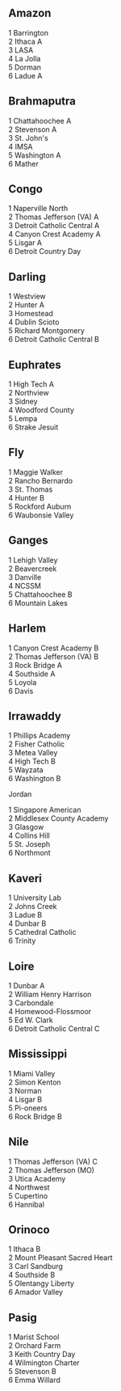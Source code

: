 ##  Amazon   
    
1 Barrington   
2 Ithaca A   
3 LASA   
4 La Jolla   
5 Dorman   
6 Ladue A   
    
##  Brahmaputra   
    
1 Chattahoochee A   
2 Stevenson A   
3 St. John's   
4 IMSA   
5 Washington A   
6 Mather   
    
##  Congo   
    
1 Naperville North   
2 Thomas Jefferson (VA) A   
3 Detroit Catholic Central A   
4 Canyon Crest Academy A   
5 Lisgar A   
6 Detroit Country Day   
    
##  Darling   
    
1 Westview   
2 Hunter A   
3 Homestead   
4 Dublin Scioto   
5 Richard Montgomery   
6 Detroit Catholic Central B   
    
##  Euphrates   
    
1 High Tech A   
2 Northview   
3 Sidney   
4 Woodford County   
5 Lempa   
6 Strake Jesuit   
    
##  Fly   
    
1 Maggie Walker   
2 Rancho Bernardo   
3 St. Thomas   
4 Hunter B   
5 Rockford Auburn   
6 Waubonsie Valley   
    
##  Ganges   
    
1 Lehigh Valley   
2 Beavercreek   
3 Danville   
4 NCSSM   
5 Chattahoochee B   
6 Mountain Lakes   
    
##  Harlem   
    
1 Canyon Crest Academy B   
2 Thomas Jefferson (VA) B   
3 Rock Bridge A   
4 Southside A   
5 Loyola   
6 Davis   
    
##  Irrawaddy   
    
1 Phillips Academy   
2 Fisher Catholic   
3 Metea Valley   
4 High Tech B   
5 Wayzata   
6 Washington B   
    
 Jordan   
    
1 Singapore American   
2 Middlesex County Academy   
3 Glasgow   
4 Collins Hill   
5 St. Joseph   
6 Northmont   
    
##  Kaveri   
    
1 University Lab   
2 Johns Creek   
3 Ladue B   
4 Dunbar B   
5 Cathedral Catholic   
6 Trinity   
    
##  Loire   
    
1 Dunbar A   
2 William Henry Harrison   
3 Carbondale   
4 Homewood-Flossmoor   
5 Ed W. Clark   
6 Detroit Catholic Central C   
    
##  Mississippi   
    
1 Miami Valley   
2 Simon Kenton   
3 Norman   
4 Lisgar B   
5 Pi-oneers   
6 Rock Bridge B   
    
##  Nile   
    
1 Thomas Jefferson (VA) C   
2 Thomas Jefferson (MO)   
3 Utica Academy   
4 Northwest   
5 Cupertino   
6 Hannibal   
    
##  Orinoco   
    
1 Ithaca B   
2 Mount Pleasant Sacred Heart   
3 Carl Sandburg   
4 Southside B   
5 Olentangy Liberty   
6 Amador Valley   
    
##  Pasig   
    
1 Marist School   
2 Orchard Farm   
3 Keith Country Day   
4 Wilmington Charter   
5 Stevenson B   
6 Emma Willard   
